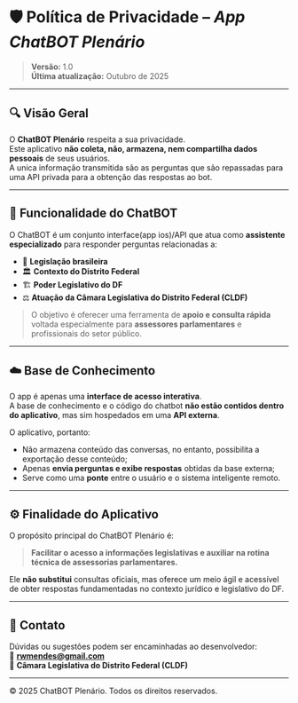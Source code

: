 # 🛡️ Política de Privacidade – *App ChatBOT Plenário*

> **Versão:** 1.0  
> **Última atualização:** Outubro de 2025

---

## 🔍 Visão Geral

O **ChatBOT Plenário** respeita a sua privacidade.  
Este aplicativo **não coleta, não, armazena, nem compartilha dados pessoais** de seus usuários.  
A unica informação transmitida são as perguntas que são repassadas para uma API privada para a obtenção das respostas ao bot.

---

## 🤖 Funcionalidade do ChatBOT

O ChatBOT é um conjunto interface(app ios)/API que atua como **assistente especializado** para responder perguntas relacionadas a:

- 📜 **Legislação brasileira**
- 🏛️ **Contexto do Distrito Federal**
- 🏗️ **Poder Legislativo do DF**
- ⚖️ **Atuação da Câmara Legislativa do Distrito Federal (CLDF)**

> O objetivo é oferecer uma ferramenta de **apoio e consulta rápida** voltada especialmente para **assessores parlamentares** e profissionais do setor público.

---

## ☁️ Base de Conhecimento

O app é apenas uma **interface de acesso interativa**.  
A base de conhecimento e o código do chatbot **não estão contidos dentro do aplicativo**, mas sim hospedados em uma **API externa**.

O aplicativo, portanto:

- Não armazena conteúdo das conversas, no entanto, possibilita a exportação desse conteúdo;
- Apenas **envia perguntas e exibe respostas** obtidas da base externa;
- Serve como uma **ponte** entre o usuário e o sistema inteligente remoto.

---

## ⚙️ Finalidade do Aplicativo

O propósito principal do ChatBOT Plenário é:

> **Facilitar o acesso a informações legislativas e auxiliar na rotina técnica de assessorias parlamentares.**

Ele **não substitui** consultas oficiais, mas oferece um meio ágil e acessível de obter respostas fundamentadas no contexto jurídico e legislativo do DF.

---

## 🧾 Contato

Dúvidas ou sugestões podem ser encaminhadas ao desenvolvedor:  
📧 **rwmendes@gmail.com**  
💼 **Câmara Legislativa do Distrito Federal (CLDF)**

---

© 2025 ChatBOT Plenário. Todos os direitos reservados.
